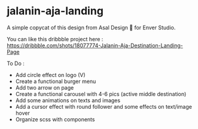 # jalanin-aja-landing

A simple copycat of this design from Asal Design 🐧 for Enver Studio.

You can like this dribbble project here : https://dribbble.com/shots/18077774-Jalanin-Aja-Destination-Landing-Page


To Do :

- Add circle effect on logo (V)
- Create a functional burger menu
- Add two arrow on page
- Create a functional carousel with 4-6 pics (active middle destination)
- Add some animations on texts and images
- Add a cursor effect with round follower and some effects on text/image hover
- Organize scss with components

